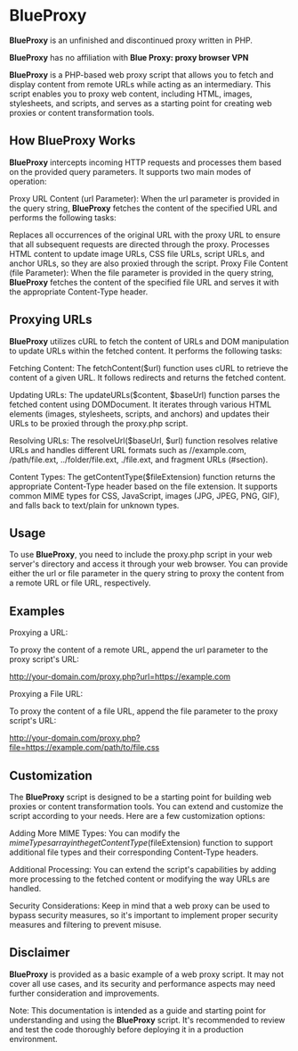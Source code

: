 # BlueProxy
**BlueProxy** is an unfinished and discontinued proxy written in PHP.

**BlueProxy** has no affiliation with **Blue Proxy: proxy browser VPN**

**BlueProxy** is a PHP-based web proxy script that allows you to fetch and display content from remote URLs while acting as an intermediary. This script enables you to proxy web content, including HTML, images, stylesheets, and scripts, and serves as a starting point for creating web proxies or content transformation tools.

## How **BlueProxy** Works
**BlueProxy** intercepts incoming HTTP requests and processes them based on the provided query parameters. It supports two main modes of operation:

Proxy URL Content (url Parameter): When the url parameter is provided in the query string, **BlueProxy** fetches the content of the specified URL and performs the following tasks:

Replaces all occurrences of the original URL with the proxy URL to ensure that all subsequent requests are directed through the proxy.
Processes HTML content to update image URLs, CSS file URLs, script URLs, and anchor URLs, so they are also proxied through the script.
Proxy File Content (file Parameter): When the file parameter is provided in the query string, **BlueProxy** fetches the content of the specified file URL and serves it with the appropriate Content-Type header.

## Proxying URLs
**BlueProxy** utilizes cURL to fetch the content of URLs and DOM manipulation to update URLs within the fetched content. It performs the following tasks:

Fetching Content: The fetchContent($url) function uses cURL to retrieve the content of a given URL. It follows redirects and returns the fetched content.

Updating URLs: The updateURLs($content, $baseUrl) function parses the fetched content using DOMDocument. It iterates through various HTML elements (images, stylesheets, scripts, and anchors) and updates their URLs to be proxied through the proxy.php script.

Resolving URLs: The resolveUrl($baseUrl, $url) function resolves relative URLs and handles different URL formats such as //example.com, /path/file.ext, ../folder/file.ext, ./file.ext, and fragment URLs (#section).

Content Types: The getContentType($fileExtension) function returns the appropriate Content-Type header based on the file extension. It supports common MIME types for CSS, JavaScript, images (JPG, JPEG, PNG, GIF), and falls back to text/plain for unknown types.

## Usage
To use **BlueProxy**, you need to include the proxy.php script in your web server's directory and access it through your web browser. You can provide either the url or file parameter in the query string to proxy the content from a remote URL or file URL, respectively.

## Examples
Proxying a URL:

To proxy the content of a remote URL, append the url parameter to the proxy script's URL:

http://your-domain.com/proxy.php?url=https://example.com

Proxying a File URL:

To proxy the content of a file URL, append the file parameter to the proxy script's URL:

http://your-domain.com/proxy.php?file=https://example.com/path/to/file.css

## Customization
The **BlueProxy** script is designed to be a starting point for building web proxies or content transformation tools. You can extend and customize the script according to your needs. Here are a few customization options:

Adding More MIME Types: You can modify the $mimeTypes array in the getContentType($fileExtension) function to support additional file types and their corresponding Content-Type headers.

Additional Processing: You can extend the script's capabilities by adding more processing to the fetched content or modifying the way URLs are handled.

Security Considerations: Keep in mind that a web proxy can be used to bypass security measures, so it's important to implement proper security measures and filtering to prevent misuse.

## Disclaimer
**BlueProxy** is provided as a basic example of a web proxy script. It may not cover all use cases, and its security and performance aspects may need further consideration and improvements.

Note: This documentation is intended as a guide and starting point for understanding and using the **BlueProxy** script. It's recommended to review and test the code thoroughly before deploying it in a production environment.
